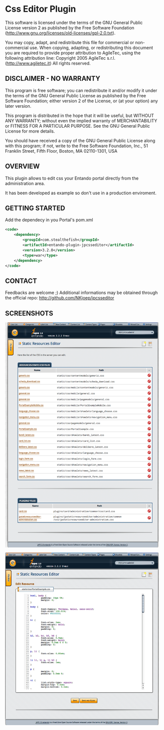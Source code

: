 Css Editor Plugin
==============================

This software is licensed under the terms of the
GNU General Public License version 2 as published by the Free Software
Foundation (http://www.gnu.org/licenses/old-licenses/gpl-2.0.txt).
 
You may copy, adapt, and redistribute this file for commercial
or non-commercial use.
When copying, adapting, or redistributing this document you
are required to provide proper attribution  to AgileTec, using
the following attribution line:
Copyright 2005 AgileTec s.r.l. (http://www.agiletec.it) All rights reserved.



DISCLAIMER - NO WARRANTY
------------------------
This program is free software; you can redistribute it and/or
modify it under the terms of the GNU General Public License
as published by the Free Software Foundation; either version 2
of the License, or (at your option) any later version.

This program is distributed in the hope that it will be useful,
but WITHOUT ANY WARRANTY; without even the implied warranty of
MERCHANTABILITY or FITNESS FOR A PARTICULAR PURPOSE. See the
GNU General Public License for more details.

You should have received a copy of the GNU General Public License
along with this program; if not, write to the Free Software
Foundation, Inc., 51 Franklin Street, Fifth Floor, Boston, MA  02110-1301, USA



OVERVIEW
--------
This plugin allows to edit css your Entando portal
directly from the administration area.

It has been developed as example so don't use in a production enviroment.



GETTING STARTED
---------------

Add the dependecy in you Portal's pom.xml


````xml
<code>
	<dependency>
		<groupId>com.stealthefish</groupId>
		<artifactId>entando-plugin-jpcsseditor</artifactId>
		<version>3.2.0</version>
		<type>war</type>
	</dependency>
</code>
````


CONTACT
-------
Feedbacks are welcome ;)
Additional informations may be obtained through the official repo:
http://github.com/NKjoep/jpcsseditor



SCREENSHOTS
-----------
![Screenshot 1](https://github.com/NKjoep/jpstaticresourceeditor/raw/master/shot001.png)

![Screenshot 2](https://github.com/NKjoep/jpstaticresourceeditor/raw/master/shot002.png)

